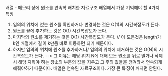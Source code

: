 배열 - 메모리 상에 원소를 연속학 배치한 자료구조
배열에서 가장 기억해야 할 4가지 특징
  1. 임의의 위치에 있는 원소를 확인하거나 변경하는 것은 O(1)의 시간복잡도가 든다.
  2. 원소를 끝에 추가하는 것은 O(1) 시간복잡도가 든다.
  3. 마지막의 원소를 제거하는 것은 O(1) 시간복잡도가 든다.
  // 이 모든것은 length가 k인 배열에서 길이 k만큼 바로 이동하면 되기 때문이다.
  4. 하지만 임의의 위치에 원소를 추가하거나/ 임의의 위치에 제거하는 것은 O(N)의 시간복잡도가 든다.
  --> 그 이유는 해당 위치 N에 대해 모든 원소를 뒤로 밀거나 삭제시 해당 지워야 하는 장소의 부분의 값을 지우고 그 후의 값들을 땡겨와서
  연속되게 해줘야하기 때문이다. 배열은 연속된 자료구조이다. 가장 큰 특징이 깨지면 안된다.
  
